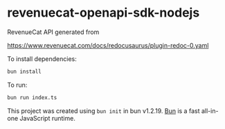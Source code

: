 # revenuecat-openapi-sdk-nodejs

RevenueCat API generated from

https://www.revenuecat.com/docs/redocusaurus/plugin-redoc-0.yaml

To install dependencies:

```bash
bun install
```

To run:

```bash
bun run index.ts
```

This project was created using `bun init` in bun v1.2.19. [Bun](https://bun.com) is a fast all-in-one JavaScript runtime.
